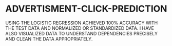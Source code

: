 # ADVERTISMENT-CLICK-PREDICTION
USING THE LOGISTIC REGRESSION ACHIEVED 100% ACCURACY WITH THE TEST DATA  AND NORMALIZED OR STANDARDIZED DATA. I HAVE ALSO VISUALIZED DATA TO UNDERSTAND DEPENDENCIES PRECISELY AND CLEAN THE DATA APPROPRIATELY.
